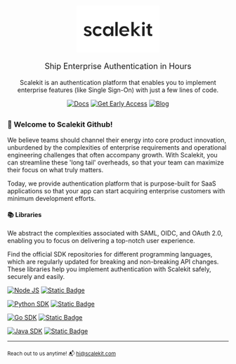 <div align="center">

  <img src="/assets/scalekit-lighttheme-logo.svg" alt="ScaleKit Logo">
  <p style="font-family: 'IBM Plex Sans', 'Inter', sans-serif; font-size: 18px;">Ship Enterprise Authentication in Hours</p>

  <p>Scalekit is an authentication platform that enables you to implement enterprise features (like Single Sign-On) with just a few lines of code.</p>

</div>

<div align="center">

[![Docs](https://img.shields.io/badge/Docs-blue?style=flat-square&logo=readthedocs&logoColor=ecebf0&labelColor=a173ff&color=4f5eff)](https://docs.scalekit.com) [![Get Early Access](https://img.shields.io/badge/Get_Early_Access-4f5eff?style=flat-square&labelColor=a173ff&color=3742b3)](https://www.scalekit.com/?intent=earlyaccess&utm_source=docs) [![Blog](https://img.shields.io/badge/Blog-4f5eff?style=flat-square&labelColor=a173ff&color=4f5eff)](https://www.scalekit.com/blog)

## </div>

### 👋 Welcome to Scalekit Github!
We believe teams should channel their energy into core product innovation, unburdened by the complexities of enterprise requirements and operational engineering challenges that often accompany growth. With Scalekit, you can streamline these 'long tail' overheads, so that your team can maximize their focus on what truly matters.

Today, we provide authentication platform that is purpose-built for SaaS applications so that your app can start acquiring enterprise customers with minimum development efforts.

#### 📚 Libraries

We abstract the complexities associated with SAML, OIDC, and OAuth 2.0, enabling you to focus on delivering a top-notch user experience.

Find the official SDK repositories for different programming languages, which are regularly updated for breaking and non-breaking API changes. These libraries help you implement authentication with Scalekit safely, securely and easily.

<div align="left">

[![Node JS](https://img.shields.io/github/last-commit/scalekit-inc/scalekit-sdk-node?style=for-the-badge&logo=nodedotjs&logoColor=ecebf0&logoSize=auto&label=NodeJS%20SDK%20%E2%8F%BA%20recent%20commit&labelColor=a173ff&color=4f5eff)](https://github.com/scalekit-inc/scalekit-sdk-node) [![Static Badge](https://img.shields.io/badge/Sample_App-ffe110?style=for-the-badge&logoColor=35363e&logoSize=auto&label=Browse&labelColor=a173ff&color=ffe110)](https://github.com/scalekit-inc/scalekit-express-example)

[![Python SDK](https://img.shields.io/github/last-commit/scalekit-inc/scalekit-sdk-python?style=for-the-badge&logo=python&logoColor=ecebf0&logoSize=auto&label=Python%20SDK%20%E2%8F%BA%20recent%20commit&labelColor=a173ff&color=4f5eff)](https://github.com/scalekit-inc/scalekit-sdk-python) [![Static Badge](https://img.shields.io/badge/Sample_App-ffe110?style=for-the-badge&logoColor=35363e&logoSize=auto&label=Browse&labelColor=a173ff&color=ffe110)](https://github.com/scalekit-inc/scalekit-fastapi-example)

[![Go SDK](https://img.shields.io/github/last-commit/scalekit-inc/scalekit-sdk-go?style=for-the-badge&logo=go&logoColor=ecebf0&label=Go%20SDK%20%E2%8F%BA%20recent%20commit&labelColor=a173ff&color=4f5eff)](https://github.com/scalekit-inc/scalekit-sdk-go) [![Static Badge](https://img.shields.io/badge/Sample_App-ffe110?style=for-the-badge&logoColor=35363e&logoSize=auto&label=Browse&labelColor=a173ff&color=ffe110)](https://github.com/scalekit-inc/scalekit-go-example)

[![Java SDK](https://img.shields.io/github/last-commit/scalekit-inc/scalekit-sdk-java?style=for-the-badge&logo=Task&logoColor=ecebf0&logoSize=auto&label=Java%20SDK%20%E2%8F%BA%20recent%20commit&labelColor=a173ff&color=4f5eff)](https://github.com/scalekit-inc/scalekit-sdk-java) [![Static Badge](https://img.shields.io/badge/Sample_App-ffe110?style=for-the-badge&logoColor=35363e&logoSize=auto&label=Browse&labelColor=a173ff&color=ffe110)](https://github.com/scalekit-inc/scalekit-spring-boot-example)

</div>

---

<sub>Reach out to us anytime! 📬 hi@scalekit.com </sub>
